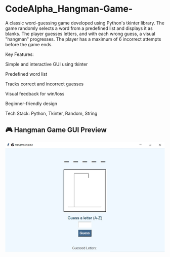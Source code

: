 # CodeAlpha_Hangman-Game-
A classic word-guessing game developed using Python's tkinter library. The game randomly selects a word from a predefined list and displays it as blanks. The player guesses letters, and with each wrong guess, a visual "hangman" progresses. The player has a maximum of 6 incorrect attempts before the game ends.

Key Features:

Simple and interactive GUI using tkinter

Predefined word list

Tracks correct and incorrect guesses

Visual feedback for win/loss

Beginner-friendly design

Tech Stack: Python, Tkinter, Random, String

## 🎮 Hangman Game GUI Preview
![Hangman Game](hangman_gui.jpg)
